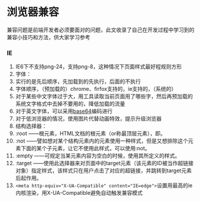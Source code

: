 # 浏览器兼容
兼容问题是前端开发者必须要面对的问题，此文收录了自己在开发过程中学习到的兼容小技巧和方法，供大家学习参考
### IE
1. IE6下不支持png-24，支持png-8，这种情况下页面样式最好程规则方形
2. 字体：
  1. 实行的是先后顺序，先加载到的先执行，后面的不执行
  2. 字体顺序，（预加载的）chrome、firfox支持的，ie支持的，（系统的）
  3. 对于某些中文字体过于大，用工具读取当前页面用了哪些字，然后再预加载的系统文字格式中去掉不要用的，降低加载的流量
  4. 对于英文字体，可以采用[base64](http://baike.baidu.com/link?url=VKka8D-G8zAW-J24OlNFriKqXGkV0LQl4R9iPoqMHPfPTs2lqX7w0HOsaMsAjRksC784J4S36t6YuQ0axcZWga)编码进行
3. 对于低浏览器的情况，使用图片代替动画特效，提示升级浏览器
4. 结构选择器：
  1. :root ——根元素，HTML文档的根元素（or称最顶层元素），即<html>。
  2. :not ——譬如想对某个结构元素内的元素使用一种样式，但是又想排除这个元素下面的某个子元素，让它不使用此样式，可以使用:not。
  3. :empty ——可规定当某元素内容为空白的时候，使用其所定义的样式。
  4. :target ——使用此选择器来对页面中的target元素（该元素的ID被当作超链接对象）指定样式，该样式只在用户点击了对应的超链接，并跳转到target元素后起作用。
5. `<meta http-equiv="X-UA-Compatible" content="IE=edge">`设置用最高的ie内核渲染，用X-UA-Compatible避免自动触发兼容模式
